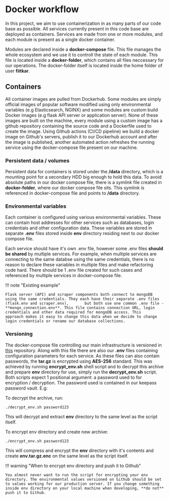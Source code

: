 # Docker workflow
In this project, we aim to use containerization in as many parts of our code base as possible. All services currently present in this code base are deployed as containers. Services are made from one or more modules, and each module is present as a single docker container.

Modules are declared inside a **docker-compose** file. This file manages the whole ecosystem and we use it to controll the state of each module. This file is located inside a **docker-folder**, which contains all files neccessary for our operations. The docker-folder itself is located inside the home folder of user **fiitkar**.

## Containers
All container images are pulled from Dockerhub. Some modules are simply official images of popular software modified using only environmental variables (e.g Elasticsearch, NGINX) and some modules are custom build Docker images (e.g flask API server or application server). None of these images are built on the machine, every module using a custom image has a github repository containing the source code and a Dockerfile used to create the image. Using Github actions (CI/CD pipeline) we build a docker image on Github's servers, publish it to our Dockerhub account and after the image is published, another automated action refreshes the running service using the docker-compose file present on our machine. 

### Persistent data / volumes
Persistent data for containers is stored under the **/data** directory, which is a mounting point for a secondary HDD big enough to hold this data. To avoid absolute paths in our docker compose file, there is a _symlink_ file created in **docker-folder**, where our docker compose file sits. This symlink is referenced in docker-compose file and points to **/data** directory.

### Environmental variables
Each container is configured using various environmental variables. These can contain host addresses for other services such as databases, login credentials and other configuration data. These variables are stored in separate **.env** files stored inside **env** directory residing next to our docker compose file. 


Each service should have it's own .env file, however some .env files **should be shared** by multiple services. For example, when multiple services are connecting to the same databse using the same credentials, there is no reason to declare these variables in multiple files and make refactoring code hard. There should be 1 .env file created for such cases and referenced by multiple services in docker-compose file. 

!!! note "Existing example"

    Flask server (API) and scraper components both connect to mongoDB using the same credentials. They each have their separate .env files (flask.env and scraper.env),       but both use one common .env file - **mongo_connection.env**. This file contains connection URL, login credentials and other data required for mongoDB access. This       approach makes it easy to change this data when we decide to change login credentials or rename our database collections.

### Versioning
The docker-compose file controlling our main infrastructure is versioned in [this](https://github.com/FIIT-TEAM8/service_config) repository. Along with this file there are also our **.env** files containing configuration parameters for each service. As these files can also contain passwords, the **tar.gz**
 is encrypted using **AES-256** standard. This was achieved by running **encrypt_env.sh** shell script and to decrypt this archive and prepare **env** directory for use, simply run the **decrypt_env.sh** script. Both scripts expect 1 positional argument: a password used to for encryption / decryption. The password used is contained in our keepass password vault. E.g:
 
To decrypt the archive, run:
```
./decrypt_env.sh password123
```
This will decrypt and extract **env** directory to the same level as the script itself.

To encrypt env directory and create new archive:
```
./encrypt_env.sh password123
```
This will compress and encrypt the **env** directory with it's contents and create **env.tar.gz.enc** on the same level as the script itself.

!!! warning "When to encrypt env directory and push it to Github"

    You almost never want to run the script for encrypting your env directory. The environmental values versioned on Github should be set to values working for our production server. If you change something inside env directory on your local machine when developing, **do not** push it to Github.
